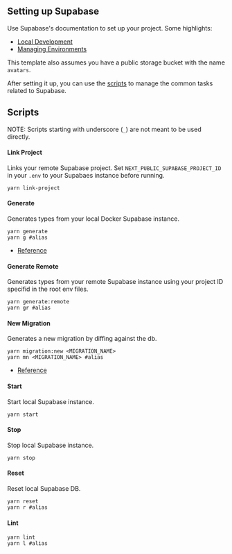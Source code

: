 ## Setting up Supabase

Use Supabase's documentation to set up your project. Some highlights:

- [Local Development](https://supabase.com/docs/guides/getting-started/local-development)
- [Managing Environments](https://supabase.com/docs/guides/cli/managing-environments)

This template also assumes you have a public storage bucket with the name `avatars`.

After setting it up, you can use the [scripts](#scripts) to manage the common tasks related to Supabase.

## Scripts

NOTE: Scripts starting with underscore (`_`) are not meant to be used directly.

#### Link Project

Links your remote Supabase project. Set `NEXT_PUBLIC_SUPABASE_PROJECT_ID` in your `.env` to your Supabaes instance before running.

```shell
yarn link-project
```

#### Generate

Generates types from your local Docker Supabase instance.

```shell
yarn generate
yarn g #alias
```

- [Reference](https://supabase.com/docs/guides/api/rest/generating-types)

#### Generate Remote

Generates types from your remote Supabase instance using your project ID specifid in the root env files.

```shell
yarn generate:remote
yarn gr #alias
```

#### New Migration

Generates a new migration by diffing against the db.

```shell
yarn migration:new <MIGRATION_NAME>
yarn mn <MIGRATION_NAME> #alias
```

- [Reference](https://supabase.com/docs/reference/cli/supabase-db-diff)

#### Start

Start local Supabase instance.

```shell
yarn start
```

#### Stop

Stop local Supabase instance.

```shell
yarn stop
```

#### Reset

Reset local Supabase DB.

```shell
yarn reset
yarn r #alias
```

#### Lint

```shell
yarn lint
yarn l #alias
```

